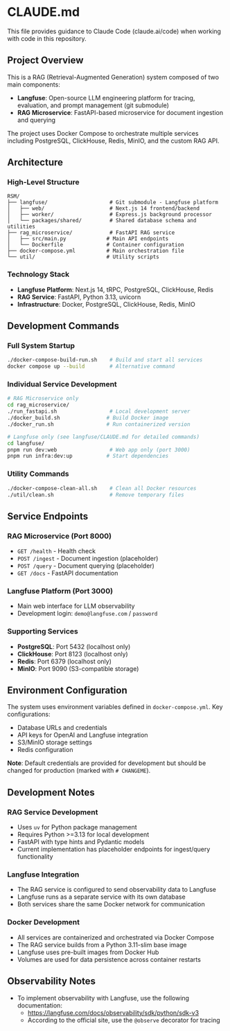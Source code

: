 # CLAUDE.md

This file provides guidance to Claude Code (claude.ai/code) when working with code in this repository.

## Project Overview

This is a RAG (Retrieval-Augmented Generation) system composed of two main components:
- **Langfuse**: Open-source LLM engineering platform for tracing, evaluation, and prompt management (git submodule)
- **RAG Microservice**: FastAPI-based microservice for document ingestion and querying

The project uses Docker Compose to orchestrate multiple services including PostgreSQL, ClickHouse, Redis, MinIO, and the custom RAG API.

## Architecture

### High-Level Structure
```
RSM/
├── langfuse/                    # Git submodule - Langfuse platform
│   ├── web/                     # Next.js 14 frontend/backend
│   ├── worker/                  # Express.js background processor
│   └── packages/shared/         # Shared database schema and utilities
├── rag_microservice/            # FastAPI RAG service
│   ├── src/main.py             # Main API endpoints
│   └── Dockerfile              # Container configuration
├── docker-compose.yml          # Main orchestration file
└── util/                       # Utility scripts
```

### Technology Stack
- **Langfuse Platform**: Next.js 14, tRPC, PostgreSQL, ClickHouse, Redis
- **RAG Service**: FastAPI, Python 3.13, uvicorn
- **Infrastructure**: Docker, PostgreSQL, ClickHouse, Redis, MinIO

## Development Commands

### Full System Startup
```bash
./docker-compose-build-run.sh    # Build and start all services
docker compose up --build        # Alternative command
```

### Individual Service Development
```bash
# RAG Microservice only
cd rag_microservice/
./run_fastapi.sh                 # Local development server
./docker_build.sh               # Build Docker image
./docker_run.sh                 # Run containerized version

# Langfuse only (see langfuse/CLAUDE.md for detailed commands)
cd langfuse/
pnpm run dev:web                 # Web app only (port 3000)
pnpm run infra:dev:up           # Start dependencies
```

### Utility Commands
```bash
./docker-compose-clean-all.sh    # Clean all Docker resources
./util/clean.sh                  # Remove temporary files
```

## Service Endpoints

### RAG Microservice (Port 8000)
- `GET /health` - Health check
- `POST /ingest` - Document ingestion (placeholder)
- `POST /query` - Document querying (placeholder)
- `GET /docs` - FastAPI documentation

### Langfuse Platform (Port 3000)
- Main web interface for LLM observability
- Development login: `demo@langfuse.com` / `password`

### Supporting Services
- **PostgreSQL**: Port 5432 (localhost only)
- **ClickHouse**: Port 8123 (localhost only)
- **Redis**: Port 6379 (localhost only)
- **MinIO**: Port 9090 (S3-compatible storage)

## Environment Configuration

The system uses environment variables defined in `docker-compose.yml`. Key configurations:
- Database URLs and credentials
- API keys for OpenAI and Langfuse integration
- S3/MinIO storage settings
- Redis configuration

**Note**: Default credentials are provided for development but should be changed for production (marked with `# CHANGEME`).

## Development Notes

### RAG Service Development
- Uses `uv` for Python package management
- Requires Python >=3.13 for local development
- FastAPI with type hints and Pydantic models
- Current implementation has placeholder endpoints for ingest/query functionality

### Langfuse Integration
- The RAG service is configured to send observability data to Langfuse
- Langfuse runs as a separate service with its own database
- Both services share the same Docker network for communication

### Docker Development
- All services are containerized and orchestrated via Docker Compose
- The RAG service builds from a Python 3.11-slim base image
- Langfuse uses pre-built images from Docker Hub
- Volumes are used for data persistence across container restarts

## Observability Notes
- To implement observability with Langfuse, use the following documentation:
  + https://langfuse.com/docs/observability/sdk/python/sdk-v3
  + According to the official site, use the `@observe` decorator for tracing